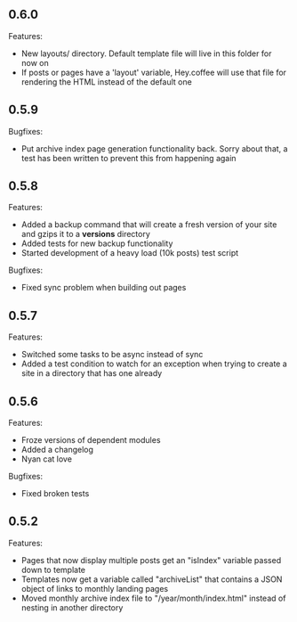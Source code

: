 ## 0.6.0

Features:

  - New layouts/ directory. Default template file will live in this folder for now on
  - If posts or pages have a 'layout' variable, Hey.coffee will use that file for rendering the HTML instead of the default one

## 0.5.9

Bugfixes:

  - Put archive index page generation functionality back. Sorry about that, a test has been written to prevent this from happening again

## 0.5.8

Features:

  - Added a backup command that will create a fresh version of your site and gzips it to a **versions** directory
  - Added tests for new backup functionality
  - Started development of a heavy load (10k posts) test script

Bugfixes:

  - Fixed sync problem when building out pages

## 0.5.7

Features:

  - Switched some tasks to be async instead of sync
  - Added a test condition to watch for an exception when trying to create a site in a directory that has one already

## 0.5.6

Features:

  - Froze versions of dependent modules
  - Added a changelog
  - Nyan cat love

Bugfixes:

  - Fixed broken tests

## 0.5.2

Features:

  - Pages that now display multiple posts get an "isIndex" variable passed down to template
  - Templates now get a variable called "archiveList" that contains a JSON object of links to monthly landing pages
  - Moved monthly archive index file to "/year/month/index.html" instead of nesting in another directory
